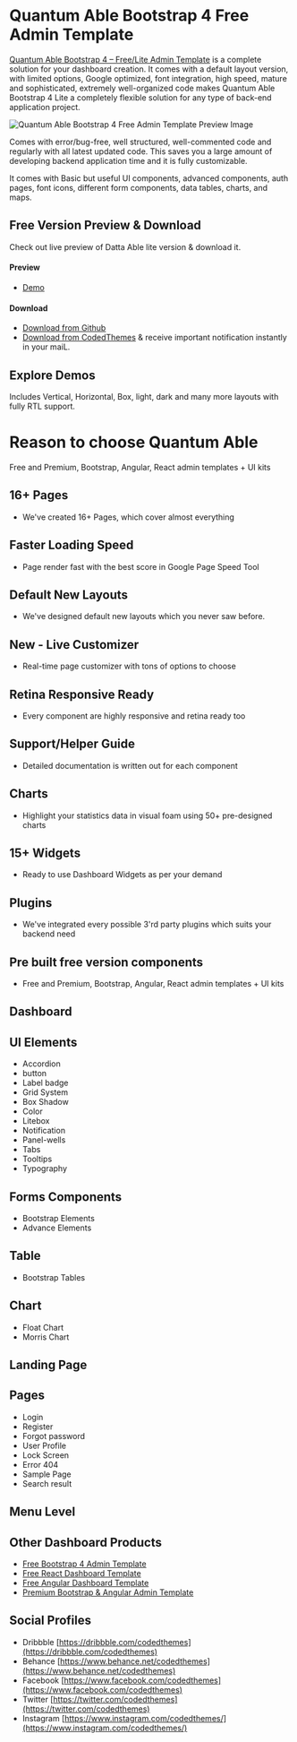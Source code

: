 # Quantum Able Bootstrap 4 Free Admin Template

[Quantum Able  Bootstrap 4 –  Free/Lite Admin Template](https://codedthemes.com/item/quantum-able-lite/) is a complete solution for your dashboard creation. It comes with a default layout version, with limited options,  Google optimized, font integration, high speed, mature and sophisticated, extremely well-organized code makes Quantum Able Bootstrap 4 Lite a completely flexible solution for any type of back-end application project.

![Quantum Able Bootstrap 4 Free Admin Template Preview Image](https://codedthemes.com/wp-content/uploads/edd/2019/05/quntam-1.jpg)

Comes with error/bug-free, well structured, well-commented code and regularly with all latest updated code. This saves you a large amount of developing backend application time and it is fully customizable.

It comes with Basic but useful UI components, advanced components, auth pages, font icons, different form components, data tables, charts, and maps.

## Free Version Preview & Download

Check out live preview of Datta Able lite version & download it.

#### Preview

 - [Demo](http://lite.codedthemes.com/datta-able/bootstrap)

#### Download

 - [Download from Github](https://github.com/codedthemes/quantum-able-free-bootstrap-admin-template)
 - [Download from CodedThemes]( https://codedthemes.com/item/datta-able-bootstrap-lite/) & receive important notification instantly in your maiL.

## Explore Demos

Includes Vertical, Horizontal, Box, light, dark and many more layouts with fully RTL support.

# Reason to choose Quantum Able

Free and Premium, Bootstrap, Angular, React admin templates + UI kits

## 16+ Pages

* We've created 16+ Pages, which cover almost everything

## Faster Loading Speed

* Page render fast with the best score in Google Page Speed Tool

## Default New Layouts

* We've designed default new layouts which you never saw before.

## New - Live Customizer

* Real-time page customizer with tons of options to choose

## Retina Responsive Ready

* Every component are highly responsive and retina ready too

## Support/Helper Guide

* Detailed documentation is written out for each component

## Charts

* Highlight your statistics data in visual foam using 50+ pre-designed charts

## 15+ Widgets

* Ready to use Dashboard Widgets as per your demand

## Plugins

* We've integrated every possible 3'rd party plugins which suits your backend need

## Pre built free version components

* Free and Premium, Bootstrap, Angular, React admin templates + UI kits

## Dashboard

## UI Elements

* Accordion
* button
* Label badge
* Grid System
* Box Shadow
* Color
* Litebox
* Notification
* Panel-wells
* Tabs
* Tooltips
* Typography

## Forms Components

* Bootstrap Elements
* Advance Elements

## Table

* Bootstrap Tables

## Chart

* Float Chart
* Morris Chart

## Landing Page

## Pages

* Login
* Register
* Forgot password
* User Profile
* Lock Screen
* Error 404
* Sample Page
* Search result

## Menu Level

## Other Dashboard Products

 - [Free Bootstrap 4 Admin Template](https://codedthemes.com/item/category/free-templates/free-bootstrap-admin-templates)
 - [Free React Dashboard Template](https://codedthemes.com/item/category/free-templates/free-react-admin-templates)
 - [Free Angular Dashboard Template](https://codedthemes.com/item/category/free-templates/free-angular-admin-templates)
 - [Premium Bootstrap & Angular Admin Template](https://codedthemes.com/item/category/templates/admin-templates/)
 
## Social Profiles
 - Dribbble [https://dribbble.com/codedthemes](https://dribbble.com/codedthemes)
 - Behance [https://www.behance.net/codedthemes](https://www.behance.net/codedthemes)
 - Facebook [https://www.facebook.com/codedthemes](https://www.facebook.com/codedthemes)
 - Twitter [https://twitter.com/codedthemes](https://twitter.com/codedthemes)
 - Instagram [https://www.instagram.com/codedthemes/](https://www.instagram.com/codedthemes/)